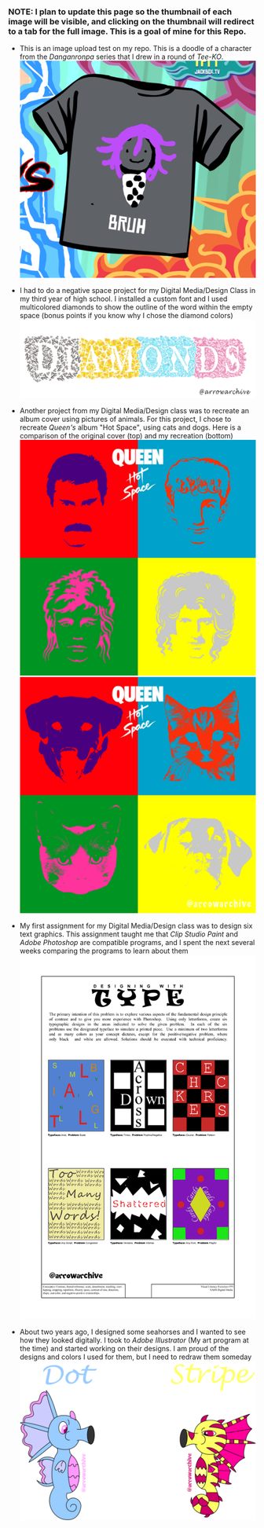### NOTE: I plan to update this page so the thumbnail of each image will be visible, and clicking on the thumbnail will redirect to a tab for the full image. This is a goal of mine for this Repo.

* This is an image upload test on my repo. This is a doodle of a character from the *Danganronpa* series that I drew in a round of *Tee-KO*. ![omabruh](images/omabruh.png)

* I had to do a negative space project for my Digital Media/Design Class in my third year of high school. I installed a custom font and I used multicolored diamonds to show the outline of the word within the empty space (bonus points if you know why I chose the diamond colors) ![negativespace](images/negativespace.png)

* Another project from my Digital Media/Design class was to recreate an album cover using pictures of animals. For this project, I chose to recreate *Queen's* album "Hot Space", using cats and dogs. Here is a comparison of the original cover (top) and my recreation (bottom) ![hotspace](images/hotspace.jpg) ![animalalbum](images/animalalbum.png)

* My first assignment for my Digital Media/Design class was to design six text graphics. This assignment taught me that *Clip Studio Paint* and *Adobe Photoshop* are compatible programs, and I spent the next several weeks comparing the programs to learn about them ![typedesign](images/typedesign.jpg)

* About two years ago, I designed some seahorses and I wanted to see how they looked digitally. I took to *Adobe Illustrator* (My art program at the time) and started working on their designs. I am proud of the designs and colors I used for them, but I need to redraw them someday ![seahorses](images/seahorses.png)
